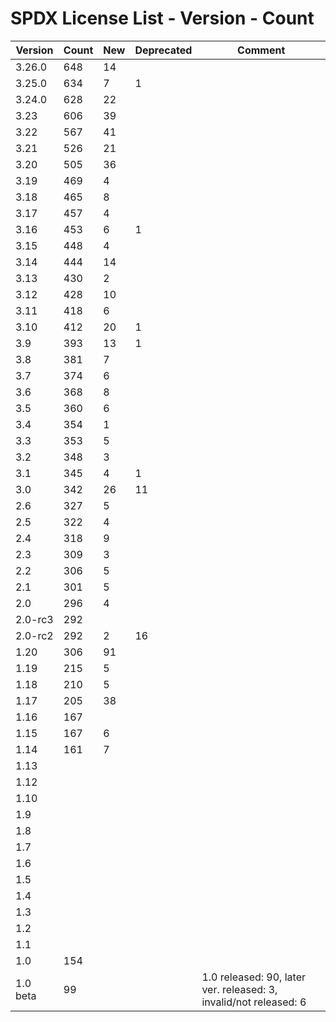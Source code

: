 # SPDX License List - Version - Count

| Version | Count | New | Deprecated | Comment |
| ------- | ----- | --- | ---------- | ------- |
| 3.26.0 | 648 | 14 | | |
| 3.25.0 | 634 | 7 | 1 | |
| 3.24.0 | 628 | 22 | | |
| 3.23 | 606 | 39 | | |
| 3.22 | 567 | 41 | | |
| 3.21 | 526 | 21 | | |
| 3.20 | 505 | 36 | | |
| 3.19 | 469 | 4 | | |
| 3.18 | 465 | 8 | | |
| 3.17 | 457 | 4 | | |
| 3.16 | 453 | 6 | 1 | |
| 3.15 | 448 | 4 | | |
| 3.14 | 444 | 14 | | |
| 3.13 | 430 | 2 | | |
| 3.12 | 428 | 10 | | |
| 3.11 | 418 | 6 | | |
| 3.10 | 412 | 20 | 1 | |
| 3.9 | 393 | 13 | 1 | |
| 3.8 | 381 | 7 | | |
| 3.7 | 374 | 6 | | |
| 3.6 | 368 | 8 | | |
| 3.5 | 360 | 6 | | |
| 3.4 | 354 | 1 | | |
| 3.3 | 353 | 5 | | |
| 3.2 | 348 | 3 | | |
| 3.1 | 345 | 4 | 1 | |
| 3.0 | 342 | 26 | 11 | |
| 2.6 | 327 | 5 | | |
| 2.5 | 322 | 4 | | |
| 2.4 | 318 | 9 | | |
| 2.3 | 309 | 3 | | |
| 2.2 | 306 | 5 | | |
| 2.1 | 301 | 5 | | |
| 2.0 | 296 | 4 | | |
| 2.0-rc3 | 292 | | | |
| 2.0-rc2 | 292 | 2 | 16 | |
| 1.20 | 306 | 91 | | |
| 1.19 | 215 | 5 | | |
| 1.18 | 210 | 5 | | |
| 1.17 | 205 | 38 | | |
| 1.16 | 167 | | | |
| 1.15 | 167 | 6 | | |
| 1.14 | 161 | 7 | | |
| 1.13 | | | | |
| 1.12 | | | | |
| 1.10 | | | | |
| 1.9 | | | | |
| 1.8 | | | | |
| 1.7 | | | | |
| 1.6 | | | | |
| 1.5 | | | | |
| 1.4 | | | | |
| 1.3 | | | | |
| 1.2 | | | | |
| 1.1 | | | | |
| 1.0 | 154 | | | |
| 1.0 beta | 99 | | | 1.0 released: 90, later ver. released: 3, invalid/not released: 6 |
